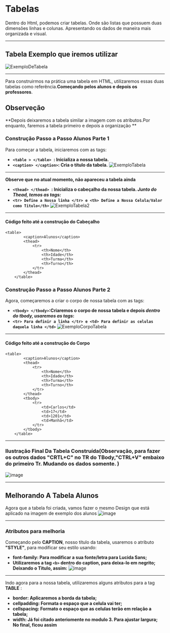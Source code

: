 # Tabelas
Dentro do Html, podemos criar tabelas. Onde são listas que possuem duas dimensões linhas e colunas. Apresentando os dados de maneira mais organizada e visual.
***
## Tabela Exemplo que iremos utilizar
![ExemploDeTabela](https://github.com/Karlos-Eduardo-Mrqs/Construcao-Html-Css-Javascript/assets/172524894/076d9f07-f3b6-435b-a5f0-4bc7f43996dc)
***
Para construirmos na prática uma tabela em HTML, utilizaremos essas duas tabelas como referência.**Começando pelos alunos e depois os professores**. 
## Observeção
**Depois deixaremos a tabela similar a imagem com os atributos.Por enquanto, faremos a tabela primeiro e depois a organização **

### Construção Passo a Passo Alunos Parte 1
Para começar a tabela, iniciaremos com as tags:
- **``<table > </table> ``: Inicializa a nossa tabela.**
- **``<caption> </caption>``: Cria o título da tabela.**
![ExemploTabela](https://github.com/Karlos-Eduardo-Mrqs/Construcao-Html-Css-Javascript/assets/172524894/9a3e93c4-a3b1-4c45-9042-c1b743d46b8c)
***
**Observe que no atual momento, não apareceu a tabela ainda**
- **``<thead> </thead> ``: Inicializa o cabeçalho da nossa tabela. _Junto do Thead, temos as tags:_**
- **``<tr> Define a Nossa linha </tr> e <th> Define a Nossa Celula/Valor como Titulo</th>``** 
![ExemploTabela2](https://github.com/Karlos-Eduardo-Mrqs/Construcao-Html-Css-Javascript/assets/172524894/964f5b5e-00b1-4ae0-9a58-5d45b48fee8c)
***
#### Código feito até a construção do Cabeçalho
```
<table>
        <caption>Alunos</caption>
        <thead>
            <tr>
                <th>Nome</th>
                <th>Idade</th>
                <th>Turma</th>
                <th>Turno</th>
            </tr>
        </thead>
    </table>
```
### Construção Passo a Passo Alunos Parte 2
Agora, começaremos a criar o corpo de nossa tabela com as tags:
- **``<tbody> </tbody>``:Criaremos o corpo de nossa tabela e depois _dentro do tbody, usaremos as tags_:**
- **``<tr> Para definir a linha </tr> e <td> Para definir as celulas daquela linha </td>``**
![ExemploCorpoTabela](https://github.com/Karlos-Eduardo-Mrqs/Construcao-Html-Css-Javascript/assets/172524894/64f89971-c38b-4f25-a11e-c066ad3c66fa)
***
#### Código feito até a construção do Corpo
```
<table>
        <caption>Alunos</caption>
        <thead>
            <tr>
                <th>Nome</th>
                <th>Idade</th>
                <th>Turma</th>
                <th>Turno</th>
            </tr>
        </thead>
        <tbody>
            <tr>
                <td>Carlos</td>
                <td>17</td>
                <td>1201</td>
                <td>Manhã</td>
            </tr>
        </tbody>
    </table>
```
***
### Ilustração Final Da Tabela Construída(Observação, para fazer os outros dados "CRTL+C" no TR do TBody,"CTRL+V" embaixo do primeiro Tr. Mudando os dados somente. )
![image](https://github.com/Karlos-Eduardo-Mrqs/Construcao-Html-Css-Javascript/assets/172524894/f96549d1-4082-4ad6-9555-b878a1667a60)
***
## Melhorando A Tabela Alunos
Agora que a tabela foi criada, vamos fazer o mesmo Design que está aplicado na imagem de exemplo dos alunos
![image](https://github.com/Karlos-Eduardo-Mrqs/Construcao-Html-Css-Javascript/assets/172524894/8f046efe-e8cc-42b9-9032-940e9a0fccc6)
***
### Atributos para melhoria 
Começando pelo **CAPTION**, nosso título da tabela, usaremos o atributo **"STYLE"**, para modificar seu estilo usando:
- **font-family: Para modificar a sua fonte/letra para Lucida Sans;**
- **Utilizaremos a tag ``<b>`` dentro do caption, para deixa-lo em negrito; Deixando o Titulo, assim:**
![image](https://github.com/Karlos-Eduardo-Mrqs/Construcao-Html-Css-Javascript/assets/172524894/f67d1852-6130-41d8-be63-c52d7f79e61c)
***
Indo agora para a nossa tabela, utilizaremos alguns atributos para a tag **TABLE** :
- **border: Aplicaremos a borda da tabela;**
- **cellpadding: Formata o espaço que a celula vai ter;**
- **cellspacing: Formato o espaço que as celulas terão em relação a tabela;**
- **width: Já foi citado anteriomente no modulo 3. Para ajustar largura; No final, ficou assim**
